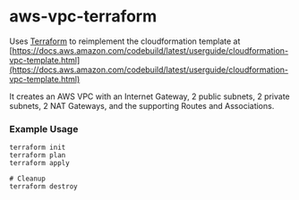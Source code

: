 # aws-vpc-terraform

Uses [Terraform](https://www.terraform.io/) to reimplement the cloudformation template at [https://docs.aws.amazon.com/codebuild/latest/userguide/cloudformation-vpc-template.html](https://docs.aws.amazon.com/codebuild/latest/userguide/cloudformation-vpc-template.html)

It creates an AWS VPC with an Internet Gateway, 2 public subnets, 2 private subnets, 2 NAT Gateways, and the supporting Routes and Associations.

### Example Usage

```
terraform init
terraform plan
terraform apply

# Cleanup
terraform destroy
```
